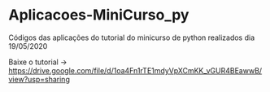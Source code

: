 # Aplicacoes-MiniCurso_py
Códigos das aplicações do tutorial do minicurso de python realizados dia 19/05/2020

Baixe o tutorial -> https://drive.google.com/file/d/1oa4Fn1rTE1mdyVpXCmKK_vGUR4BEawwB/view?usp=sharing
